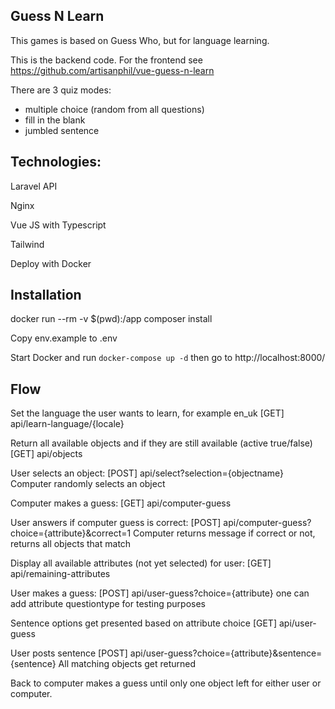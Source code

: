 ## Guess N Learn

This games is based on Guess Who, but for language learning.

This is the backend code. For the frontend see https://github.com/artisanphil/vue-guess-n-learn

There are 3 quiz modes:

-   multiple choice (random from all questions)
-   fill in the blank
-   jumbled sentence

## Technologies:

Laravel API

Nginx

Vue JS with Typescript

Tailwind

Deploy with Docker

## Installation

docker run --rm -v $(pwd):/app composer install

Copy env.example to .env

Start Docker and run `docker-compose up -d` then go to http://localhost:8000/

## Flow

Set the language the user wants to learn, for example en_uk
[GET] api/learn-language/{locale}

Return all available objects and if they are still available (active true/false)
[GET] api/objects

User selects an object:
[POST] api/select?selection={objectname}
Computer randomly selects an object

Computer makes a guess:
[GET] api/computer-guess

User answers if computer guess is correct:
[POST] api/computer-guess?choice={attribute}&correct=1
Computer returns message if correct or not, returns all objects
that match

Display all available attributes (not yet selected) for user:
[GET] api/remaining-attributes

User makes a guess:
[POST] api/user-guess?choice={attribute}
one can add attribute questiontype for testing purposes

Sentence options get presented based on attribute choice
[GET] api/user-guess

User posts sentence
[POST]
api/user-guess?choice={attribute}&sentence={sentence}
All matching objects get returned

Back to computer makes a guess until only one object left for either user or computer.
